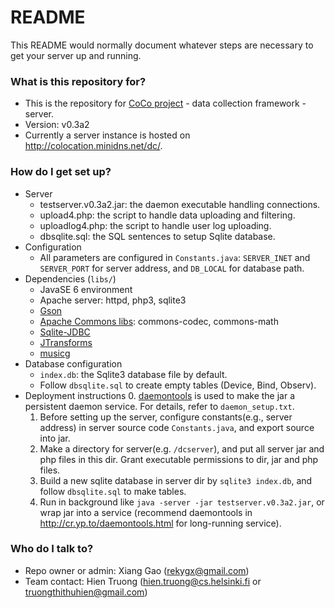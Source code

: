 # README #

This README would normally document whatever steps are necessary to get your server up and running.

### What is this repository for? ###

* This is the repository for [CoCo project](http://www.se-sy.org/projects/coco/) - data collection framework - server.
* Version: v0.3a2
* Currently a server instance is hosted on http://colocation.minidns.net/dc/.

### How do I get set up? ###

* Server
    - testserver.v0.3a2.jar: the daemon executable handling connections.
    - upload4.php: the script to handle data uploading and filtering.
    - uploadlog4.php: the script to handle user log uploading.
    - dbsqlite.sql: the SQL sentences to setup Sqlite database.
* Configuration
    - All parameters are configured in `Constants.java`: `SERVER_INET` and `SERVER_PORT` for server address, and `DB_LOCAL` for database path.
* Dependencies (`libs/`)
    - JavaSE 6 environment
    - Apache server: httpd, php3, sqlite3
    - [Gson](https://code.google.com/p/google-gson/)
    - [Apache Commons libs](https://commons.apache.org/): commons-codec, commons-math
    - [Sqlite-JDBC](https://bitbucket.org/xerial/sqlite-jdbc/overview)
    - [JTransforms](https://sites.google.com/site/piotrwendykier/software/jtransforms)
    - [musicg](https://code.google.com/p/musicg/) 
* Database configuration
    - `index.db`: the Sqlite3 database file by default.
    - Follow `dbsqlite.sql` to create empty tables (Device, Bind, Observ).
* Deployment instructions
    0. [daemontools](http://cr.yp.to/daemontools.html) is used to make the jar a persistent daemon service. For details, refer to `daemon_setup.txt`.
    1. Before setting up the server, configure constants(e.g., server address) in server source code `Constants.java`, and export source into jar.
    2. Make a directory for server(e.g. `/dcserver`), and put all server jar and php files in this dir. Grant executable permissions to dir, jar and php files.
    3. Build a new sqlite database in server dir by `sqlite3 index.db`, and follow `dbsqlite.sql` to make tables.
    4. Run in background like `java -server -jar testserver.v0.3a2.jar`, or wrap jar into a service (recommend daemontools in http://cr.yp.to/daemontools.html for long-running service).

### Who do I talk to? ###

* Repo owner or admin: Xiang Gao (rekygx@gmail.com)
* Team contact: Hien Truong (hien.truong@cs.helsinki.fi or truongthithuhien@gmail.com)